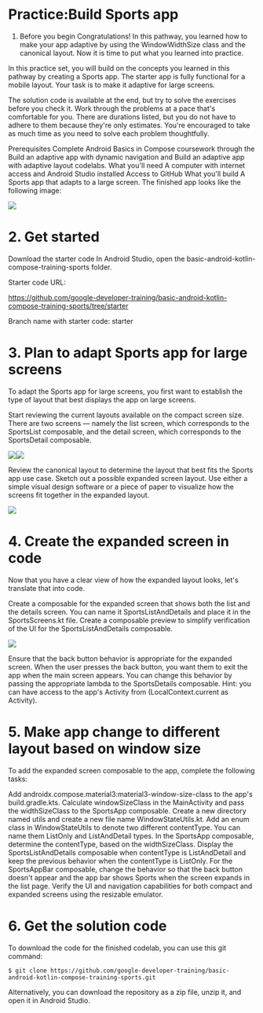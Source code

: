 # Practice:Build Sports app

1. Before you begin
Congratulations! In this pathway, you learned how to make your app adaptive by using the WindowWidthSize class and the canonical layout. Now it is time to put what you learned into practice.

In this practice set, you will build on the concepts you learned in this pathway by creating a Sports app. The starter app is fully functional for a mobile layout. Your task is to make it adaptive for large screens.

The solution code is available at the end, but try to solve the exercises before you check it. Work through the problems at a pace that's comfortable for you. There are durations listed, but you do not have to adhere to them because they're only estimates. You're encouraged to take as much time as you need to solve each problem thoughtfully.

Prerequisites
Complete Android Basics in Compose coursework through the Build an adaptive app with dynamic navigation and Build an adaptive app with adaptive layout codelabs.
What you'll need
A computer with internet access and Android Studio installed
Access to GitHub
What you'll build
A Sports app that adapts to a large screen. The finished app looks like the following image:

![](https://developer.android.com/static/codelabs/basic-android-kotlin-compose-practice-sports-app/img/1ce365f97570965e_856.png)



# 2. Get started
Download the starter code
In Android Studio, open the basic-android-kotlin-compose-training-sports folder.

Starter code URL:

https://github.com/google-developer-training/basic-android-kotlin-compose-training-sports/tree/starter

Branch name with starter code: starter


# 3. Plan to adapt Sports app for large screens
To adapt the Sports app for large screens, you first want to establish the type of layout that best displays the app on large screens.

Start reviewing the current layouts available on the compact screen size. There are two screens — namely the list screen, which corresponds to the SportsList composable, and the detail screen, which corresponds to the SportsDetail composable.

<div style="display:flex">
    <div>
        <img src="https://developer.android.com/static/codelabs/basic-android-kotlin-compose-practice-sports-app/img/87ecbf0695393421_856.png"/>
    </div>
    <div>
        <img src="https://developer.android.com/static/codelabs/basic-android-kotlin-compose-practice-sports-app/img/6021d2078a2225ad_856.png"/>
    </div>
</div>

Review the canonical layout to determine the layout that best fits the Sports app use case.
Sketch out a possible expanded screen layout. Use either a simple visual design software or a piece of paper to visualize how the screens fit together in the expanded layout.

![](https://developer.android.com/static/codelabs/basic-android-kotlin-compose-practice-sports-app/img/bb59e5ec7da56f7a_856.png)


# 4. Create the expanded screen in code
Now that you have a clear view of how the expanded layout looks, let's translate that into code.

Create a composable for the expanded screen that shows both the list and the details screen. You can name it SportsListAndDetails and place it in the SportsScreens.kt file.
Create a composable preview to simplify verification of the UI for the SportsListAndDetails composable.

![](https://developer.android.com/static/codelabs/basic-android-kotlin-compose-practice-sports-app/img/678504d0ec535896_856.png)


Ensure that the back button behavior is appropriate for the expanded screen. When the user presses the back button, you want them to exit the app when the main screen appears. You can change this behavior by passing the appropriate lambda to the SportsDetails composable. Hint: you can have access to the app's Activity from (LocalContext.current as Activity).


# 5. Make app change to different layout based on window size
To add the expanded screen composable to the app, complete the following tasks:

Add androidx.compose.material3:material3-window-size-class to the app's build.gradle.kts.
Calculate windowSizeClass in the MainActivity and pass the widthSizeClass to the SportsApp composable.
Create a new directory named utils and create a new file name WindowStateUtils.kt.
Add an enum class in WindowStateUtils to denote two different contentType. You can name them ListOnly and ListAndDetail types.
In the SportsApp composable, determine the contentType, based on the widthSizeClass.
Display the SportsListAndDetails composable when contentType is ListAndDetail and keep the previous behavior when the contentType is ListOnly.
For the SportsAppBar composable, change the behavior so that the back button doesn't appear and the app bar shows Sports when the screen expands in the list page.
Verify the UI and navigation capabilities for both compact and expanded screens using the resizable emulator.


# 6. Get the solution code
To download the code for the finished codelab, you can use this git command:

```
$ git clone https://github.com/google-developer-training/basic-android-kotlin-compose-training-sports.git
```
Alternatively, you can download the repository as a zip file, unzip it, and open it in Android Studio.
